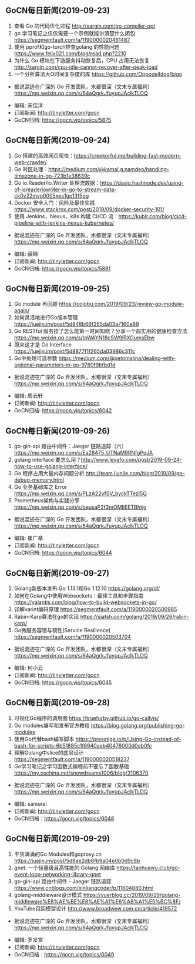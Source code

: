 ## GoCN每日新闻(2019-09-23)

1. 查看 Go 的代码优化过程 http://xargin.com/go-compiler-opt
2. go 学习笔记之仅仅需要一个示例就能讲清楚什么闭包 https://segmentfault.com/a/1190000020461487
3. 使用 pprof和go-torch排查golang 的性能问题 https://www.felix021.com/blog/read.php?2210
4. 为什么 Go 模块在下游服务抖动恢复后，CPU 占用无法恢复 http://xargin.com/cpu-idle-cannot-recover-after-peak-load
5. 一个分析算法大O时间复杂度的库 https://github.com/Oppodelldog/bigo

* 据说混迹在广深的 Go 开发团队，水都很深（文末专属福利）https://mp.weixin.qq.com/s/64aQgrkJfuyupJAclkTLOQ

- 编辑: 宋佳洋
- 订阅新闻: http://tinyletter.com/gocn
- GoCN归档: https://gocn.vip/topics/5875

## GoCN每日新闻(2019-09-24)

1. Go 搭建的高效网页爬虫：https://creekorful.me/building-fast-modern-web-crawler/ 
2. Go 时区处理：https://medium.com/@kamal.g.namdeo/handling-timezone-in-go-723b1e38639c 
3. Go io.Reader/io.Writer 处理流数据：https://dasio.hashnode.dev/using-of-ioreaderiowriter-in-go-to-stream-data-ck0v22mvg0005xes1gp13f5pg 
4. Docker 安全入门：风险及最佳实践 https://www.stackrox.com/post/2019/09/docker-security-101/ 
5. 使用 Jenkins，Nexus，k8s 构建 CI/CD 流：https://kublr.com/blog/cicd-pipeline-with-jenkins-nexus-kubernetes/

* 据说混迹在广深的 Go 开发团队，水都很深（文末专属福利）https://mp.weixin.qq.com/s/64aQgrkJfuyupJAclkTLOQ

- 编辑: 薛锦
- 订阅新闻: http://tinyletter.com/gocn
- GoCN归档: https://gocn.vip/topics/5891

## GoCN每日新闻(2019-09-25)

1. Go module 再回顾 https://colobu.com/2019/09/23/review-go-module-again/
2. 如何灵活地进行Go版本管理 https://juejin.im/post/5d848b66f265da03a7160e89
3. Go RESTful 服务挂了怎么能第一时间知晓？分享一个超实用的健康检查方法 https://mp.weixin.qq.com/s/tpWAYN18cSW9lRXGumsEbw
4. 原来这才是 Go Interface https://juejin.im/post/5d8877f1f265da03986c311c
5. Go中处理可选参数 https://medium.com/@petomalina/dealing-with-optional-parameters-in-go-9780f9bfbd1d

* 据说混迹在广深的 Go 开发团队，水都很深（文末专属福利）https://mp.weixin.qq.com/s/64aQgrkJfuyupJAclkTLOQ

- 编辑: 周云轩
- 订阅新闻: http://tinyletter.com/gocn
- GoCN归档: https://gocn.vip/topics/6042

## GoCN每日新闻(2019-09-26)

1. go-gin-api 路由中间件：Jaeger 链路追踪（六）https://mp.weixin.qq.com/s/Ea28475_UTNaM9RNfgPqJA
2. golang interface 要怎么用？http://www.leyafo.com/post/2019-09-24-how-to-use-golang-interface/
3. Go 程序占用大量内存问题分析 http://team.jiunile.com/blog/2019/09/go-debug-memory.html
4. Go 业务基础库之 Error https://mp.weixin.qq.com/s/PLzA22yfSV_byckTTezl5Q
5. Prometheus架构与实践分享 https://mp.weixin.qq.com/s/beusaP2f3mOMIlEETBhtjg

* 据说混迹在广深的 Go 开发团队，水都很深（文末专属福利）https://mp.weixin.qq.com/s/64aQgrkJfuyupJAclkTLOQ

- 编辑: 崔广章
- 订阅新闻: http://tinyletter.com/gocn
- GoCN归档: https://gocn.vip/topics/6044

## GoCN每日新闻(2019-09-27)

1. Golang新版本发布:Go 1.13.1和Go 1.12.10 https://golang.org/dl/
2. 如何在Golang中使用Websockets：最佳工具和步骤指南 https://yalantis.com/blog/how-to-build-websockets-in-go/
3. 详解varint编码原理 https://segmentfault.com/a/1190000020500985
4. Rabin-Karp算法在go的实现 https://sjatsh.com/golang/2019/09/26/rabin-karp/
5. Go微服务容错与韧性(Service Resilience) https://segmentfault.com/a/1190000020503704

* 据说混迹在广深的 Go 开发团队，水都很深（文末专属福利）https://mp.weixin.qq.com/s/64aQgrkJfuyupJAclkTLOQ

- 编辑: 何小云
- 订阅新闻: http://tinyletter.com/gocn
- GoCN归档: https://gocn.vip/topics/6045

## GoCN每日新闻(2019-09-28)

1. 可视化Go程序的调用图 https://truefurby.github.io/go-callvis/
2. Go modules编写和发布官方教程 https://blog.golang.org/publishing-go-modules
3. 使用Go代替bash编写脚本 https://presstige.io/p/Using-Go-instead-of-bash-for-scripts-6b51885c1f6940aeb40476000d0eb0fc
4. 理解Golang中slice的底层设计 https://segmentfault.com/a/1190000020518237
5. Go学习笔记之学习函数式编程前不要忘了函数基础 https://my.oschina.net/snowdreams1006/blog/3106370

* 据说混迹在广深的 Go 开发团队，水都很深（文末专属福利）https://mp.weixin.qq.com/s/64aQgrkJfuyupJAclkTLOQ

- 编辑: samurai 
- 订阅新闻: http://tinyletter.com/gocn  
- GoCN归档：https://gocn.vip/topics/6048


## GoCN每日新闻(2019-09-29)

1. 干货满满的Go Modules和goproxy.cn https://juejin.im/post/5d8ee2db6fb9a04e0b0d9c8b
2. gnet: 一个轻量级且高性能的 Golang 网络库  https://taohuawu.club/go-event-loop-networking-library-gnet
3. go-gin-api 路由中间件 - Jaeger 链路追踪 https://www.cnblogs.com/xinliangcoder/p/11604880.html
4. golang-middleware设计模式 https://yuerblog.cc/2019/09/29/golang-middleware%E8%AE%BE%E8%AE%A1%E6%A8%A1%E5%BC%8F/
5. YouTube召回模型设计 http://www.broadview.com.cn/article/419572

* 据说混迹在广深的 Go 开发团队，水都很深（文末专属福利）https://mp.weixin.qq.com/s/64aQgrkJfuyupJAclkTLOQ

- 编辑: 罗发宣
- 订阅新闻: http://tinyletter.com/gocn  
- GoCN归档：https://gocn.vip/topics/6049
